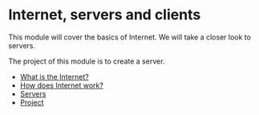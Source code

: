 # Internet, servers and clients

This module will cover the basics of Internet. We will take a closer look to servers.

The project of this module is to create a server.

* [What is the Internet?](./what-internet.md)
* [How does Internet work?](./how-internet.md)
* [Servers](./servers.md)
* [Project](./project)